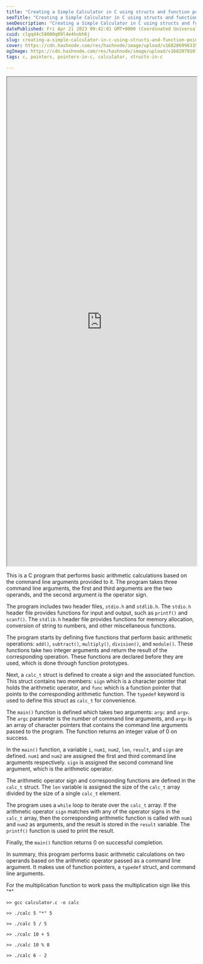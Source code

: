 ```yaml
---
title: "Creating a Simple Calculator in C using structs and function pointers"
seoTitle: "Creating a Simple Calculator in C using structs and function pointers"
seoDescription: "Creating a Simple Calculator in C using structs and function pointers"
datePublished: Fri Apr 21 2023 09:42:01 GMT+0000 (Coordinated Universal Time)
cuid: clgqd4c58000q09l4e4hobh6j
slug: creating-a-simple-calculator-in-c-using-structs-and-function-pointers
cover: https://cdn.hashnode.com/res/hashnode/image/upload/v1682069963357/9298450f-a147-4eff-a2a2-34d528845e48.jpeg
ogImage: https://cdn.hashnode.com/res/hashnode/image/upload/v1682070107732/62d51700-ced3-4706-a673-d515c4a18adc.jpeg
tags: c, pointers, pointers-in-c, calculator, structs-in-c

---
```


<iframe src="https://www.thiscodeworks.com/embed/644258d310dff000135bdb8f" style="width:100%;height:1295px"></iframe>

This is a C program that performs basic arithmetic calculations based on the command line arguments provided to it. The program takes three command line arguments, the first and third arguments are the two operands, and the second argument is the operator sign.

The program includes two header files, `stdio.h` and `stdlib.h`. The `stdio.h` header file provides functions for input and output, such as `printf()` and `scanf()`. The `stdlib.h` header file provides functions for memory allocation, conversion of string to numbers, and other miscellaneous functions.

The program starts by defining five functions that perform basic arithmetic operations: `add()`, `subtract()`, `multiply()`, `division()`, and `module()`. These functions take two integer arguments and return the result of the corresponding operation. These functions are declared before they are used, which is done through function prototypes.

Next, a `calc_t` struct is defined to create a sign and the associated function. This struct contains two members: `sign` which is a character pointer that holds the arithmetic operator, and `func` which is a function pointer that points to the corresponding arithmetic function. The `typedef` keyword is used to define this struct as `calc_t` for convenience.

The `main()` function is defined which takes two arguments: `argc` and `argv`. The `argc` parameter is the number of command line arguments, and `argv` is an array of character pointers that contains the command line arguments passed to the program. The function returns an integer value of 0 on success.

In the `main()` function, a variable `i`, `num1`, `num2`, `len`, `result`, and `sign` are defined. `num1` and `num2` are assigned the first and third command line arguments respectively. `sign` is assigned the second command line argument, which is the arithmetic operator.

The arithmetic operator sign and corresponding functions are defined in the `calc_t` struct. The `len` variable is assigned the size of the `calc_t` array divided by the size of a single `calc_t` element.

The program uses a `while` loop to iterate over the `calc_t` array. If the arithmetic operator `sign` matches with any of the operator signs in the `calc_t` array, then the corresponding arithmetic function is called with `num1` and `num2` as arguments, and the result is stored in the `result` variable. The `printf()` function is used to print the result.

Finally, the `main()` function returns 0 on successful completion.

In summary, this program performs basic arithmetic calculations on two operands based on the arithmetic operator passed as a command line argument. It makes use of function pointers, a `typedef` struct, and command line arguments.

For the multiplication function to work pass the multiplication sign like this "\*"

`>> gcc calculator.c -o calc`

`>> ./calc 5 "*" 5`

`>> ./calc 5 / 5`

`>> ./calc 10 + 5`

`>> ./calc 10 % 8`

`>> ./calc 6 - 2`